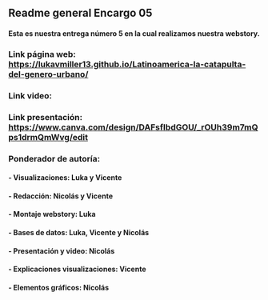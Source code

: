 ## Readme general Encargo 05

#### Esta es nuestra entrega número 5 en la cual realizamos nuestra webstory.

### Link página web: https://lukavmiller13.github.io/Latinoamerica-la-catapulta-del-genero-urbano/

### Link video:

### Link presentación: https://www.canva.com/design/DAFsfIbdGOU/_rOUh39m7mQps1drmQmWvg/edit

### Ponderador de autoría:
#### - Visualizaciones: Luka y Vicente 
#### - Redacción: Nicolás y Vicente 
#### - Montaje webstory: Luka 
#### - Bases de datos: Luka, Vicente y Nicolás 
#### - Presentación y video: Nicolás 
#### - Explicaciones visualizaciones: Vicente 
#### - Elementos gráficos: Nicolás